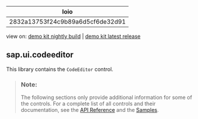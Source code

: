 <!-- loio2832a13753f24c9b89a6d5cf6de32d91 -->

| loio |
| -----|
| 2832a13753f24c9b89a6d5cf6de32d91 |

<div id="loio">

view on: [demo kit nightly build](https://openui5nightly.hana.ondemand.com/#/topic/2832a13753f24c9b89a6d5cf6de32d91) | [demo kit latest release](https://openui5.hana.ondemand.com/#/topic/2832a13753f24c9b89a6d5cf6de32d91)</div>

## sap.ui.codeeditor

This library contains the `CodeEditor` control.

> ### Note:  
> The following sections only provide additional information for some of the controls. For a complete list of all controls and their documentation, see the [API Reference](https://openui5.hana.ondemand.com/#/api) and the [Samples](https://openui5.hana.ondemand.com/#/controls). 

